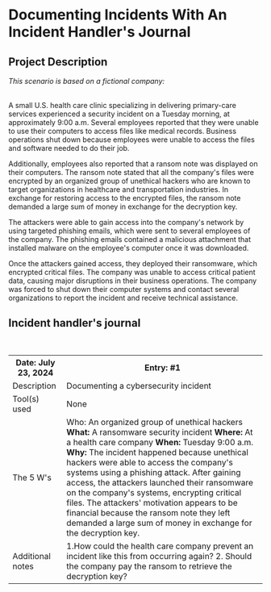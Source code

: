 <h1>Documenting Incidents With An Incident Handler's Journal</h1>

 
<h2>Project Description</h2>
<i>This scenario is based on a fictional company:</i>
<br>
<br>

A small U.S. health care clinic specializing in delivering primary-care services experienced a security incident on a Tuesday morning, at approximately 9:00 a.m. Several employees reported that they were unable to use their computers to access files like medical records. Business operations shut down because employees were unable to access the files and software needed to do their job.

Additionally, employees also reported that a ransom note was displayed on their computers. The ransom note stated that all the company's files were encrypted by an organized group of unethical hackers who are known to target organizations in healthcare and transportation industries. In exchange for restoring access to the encrypted files, the ransom note demanded a large sum of money in exchange for the decryption key. 

The attackers were able to gain access into the company's network by using targeted phishing emails, which were sent to several employees of the company. The phishing emails contained a malicious attachment that installed malware on the employee's computer once it was downloaded.

Once the attackers gained access, they deployed their ransomware, which encrypted critical files. The company was unable to access critical patient data, causing major disruptions in their business operations. The company was forced to shut down their computer systems and contact several organizations to report the incident and receive technical assistance.

<h2> Incident handler's journal </h2>
<br>
 <table id='simple_table' >
<tr>
	<th>Date: July 23, 2024</th>
	<th>Entry: #1</th>
</tr>

<tr>
	<td>Description</td>
	<td>Documenting a cybersecurity incident</td>
</tr>
<tr>
	<td>Tool(s) used</td>
	<td>None</td>
</tr>
<tr>
	<td>The 5 W's </td>
	<td>Who: An organized group of unethical hackers 
<B>What:</B> A ransomware security incident 
<b>Where:</b> At a health care company 
<b>When:</b> Tuesday 9:00 a.m. 
<b>Why:</b> The incident happened because unethical hackers were able to access the company's systems using a phishing attack. After gaining access, the attackers launched their ransomware on the company's systems, encrypting critical files. The attackers' motivation appears to be financial because the ransom note they left demanded a large sum of money in exchange for the decryption key.</td>
</tr>
<tr>
	<td>Additional notes</td>
	<td>1.How could the health care company prevent an incident like this from occurring again? 
2. Should the company pay the ransom to retrieve the decryption key?</td>
</tr>
</table>
